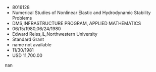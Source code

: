 
* 8016128
* Numerical Studies of Nonlinear Elastic and Hydrodynamic Stability Problems
* DMS,INFRASTRUCTURE PROGRAM, APPLIED MATHEMATICS
* 06/15/1980,06/24/1980
* Edward Reiss,IL,Northwestern University
* Standard Grant
*   name not available
* 11/30/1981
* USD 11,700.00

nan
